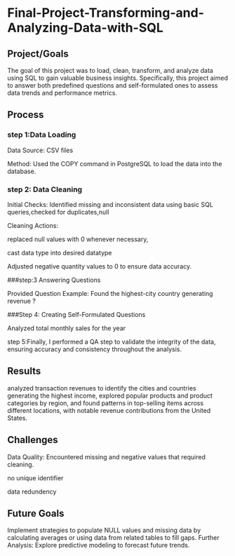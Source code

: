 # Final-Project-Transforming-and-Analyzing-Data-with-SQL

## Project/Goals
The goal of this project was to load, clean, transform, and analyze data using SQL to gain valuable business insights. Specifically, this project aimed to answer both predefined questions and self-formulated ones to assess data trends and performance metrics.

## Process

### step 1:Data Loading

Data Source: CSV files

Method: Used the COPY command in PostgreSQL to load the data into the database.


### step 2: Data Cleaning

Initial Checks: Identified missing and inconsistent data using basic SQL queries,checked for duplicates,null

Cleaning Actions:

replaced null values with 0 whenever necessary,

cast data type into desired datatype

Adjusted negative quantity values to 0 to ensure data accuracy.

###step:3  Answering Questions

Provided Question Example: Found the highest-city country generating revenue ?

###Step 4: Creating Self-Formulated Questions

Analyzed  total monthly sales for the year 

step 5:Finally, I performed a QA step to validate the integrity of the data, ensuring accuracy and consistency throughout the analysis.


## Results
analyzed transaction revenues to identify the cities and countries generating the highest income, explored popular products and product categories by region, and found patterns in top-selling items across different locations, with notable revenue contributions from the United States.



## Challenges 
Data Quality: Encountered missing and negative values that required cleaning.

no unique identifier

data redundency

## Future Goals
 Implement strategies to populate NULL values and missing data by calculating averages or using data from related tables to fill gaps. 
Further Analysis:  Explore predictive modeling to forecast future trends.

